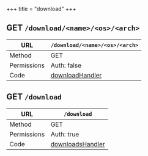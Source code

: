 +++
title = "download"
+++


## GET `/download/<name>/<os>/<arch>`

URL         | **`/download/<name>/<os>/<arch>`**
----------- |----------
Method      | GET     
Permissions |  Auth: false
Code        | [downloadHandler](https://github.com/ovh/cds/search?q=%22func+%28api+*API%29+downloadHandler%22)
    









## GET `/download`

URL         | **`/download`**
----------- |----------
Method      | GET     
Permissions |  Auth: true
Code        | [downloadsHandler](https://github.com/ovh/cds/search?q=%22func+%28api+*API%29+downloadsHandler%22)
    









